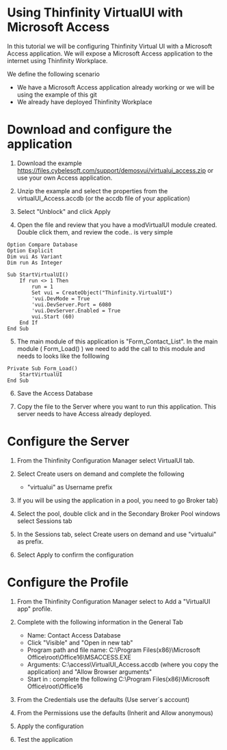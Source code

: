 # Using Thinfinity VirtualUI with Microsoft Access

In this tutorial we will be configuring Thinfinity Virtual UI with a Microsoft Access application. We will expose a Microsoft Access application to the internet using Thinfinity Workplace. 

We define the following scenario
- We have a Microsoft Access application already working or we will be using the example of this git
- We already have deployed Thinfinity Workplace 

Download and configure the application
=

1. Download the example https://files.cybelesoft.com/support/demosvui/virtualui_access.zip or use your own Access application.
   
2. Unzip the example and select the properties from the virtualUI_Access.accdb (or the accdb file of your application)

3. Select "Unblock" and click Apply 

4. Open the file and review that you have a modVirtualUI module created. Double click them, and review the code.. is very simple
```
Option Compare Database
Option Explicit
Dim vui As Variant
Dim run As Integer

Sub StartVirtualUI()
    If run <> 1 Then
        run = 1
        Set vui = CreateObject("Thinfinity.VirtualUI")
        'vui.DevMode = True
        'vui.DevServer.Port = 6080
        'vui.DevServer.Enabled = True
        vui.Start (60)
    End If
End Sub
```

5. The main module of this application is "Form_Contact_List". In the main module ( Form_Load() ) we need to add the call to this module and needs to looks like the folllowing
```
Private Sub Form_Load()
    StartVirtualUI
End Sub
```
6. Save the Access Database

7. Copy the file to the Server where you want to run this application. This server needs to have Access already deployed.


Configure the Server
=

1. From the Thinfinity Configuration Manager select VirtualUI tab.

2. Select Create users on demand and complete the following
     - "virtualui" as Username prefix

3. If you will be using the application in a pool, you need to go Broker tab}

4. Select the pool, double click and in the Secondary Broker Pool windows select Sessions tab

5. In the Sessions tab, select Create users on demand and use "virtualui" as prefix. 

6. Select Apply to confirm the configuration


Configure the Profile
=

1. From the Thinfinity Configuration Manager select to Add a "VirtualUI app" profile.

2. Complete with the following information in the General Tab
     - Name: Contact Access Database
     - Click "Visible" and "Open in new tab"
     - Program path and file name: C:\Program Files(x86)\Microsoft Office\root\Office16\MSACCESS.EXE
     - Arguments: C:\access\VirtualUI_Access.accdb (where you copy the application)  and "Allow Browser arguments"
     - Start in : complete the following C:\Program Files(x86)\Microsoft Office\root\Office16

3. From the Credentials use the defaults (Use server´s account)

4. From the Permissions use the defaults (Inherit and Allow anonymous)

5. Apply the configuration

6. Test the application  
